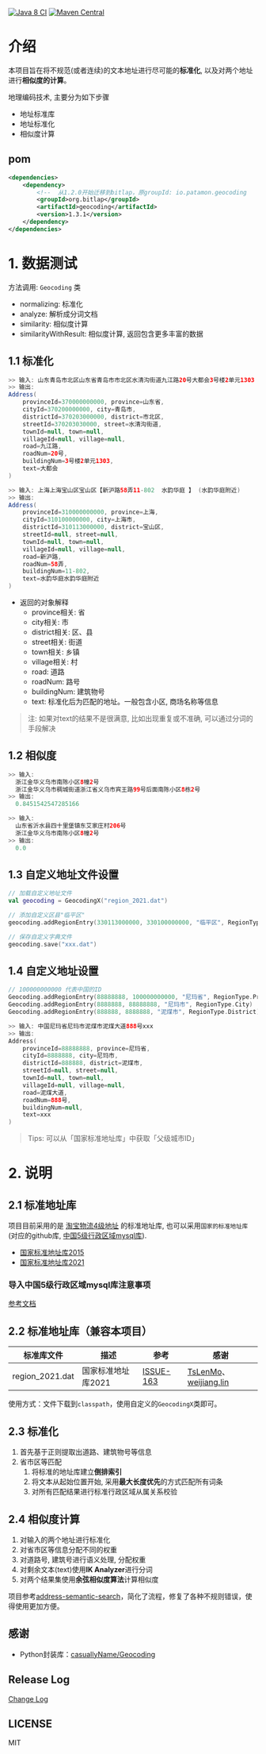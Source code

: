 
[![Java 8 CI](https://github.com/IceMimosa/geocoding/actions/workflows/java8.yml/badge.svg)](https://github.com/IceMimosa/geocoding/actions/workflows/java8.yml)
[![Maven Central](https://img.shields.io/maven-central/v/org.bitlap/geocoding)](https://search.maven.org/search?q=g:%22org.bitlap%22%20AND%20a:%22geocoding%22)

# 介绍
本项目旨在将不规范(或者连续)的文本地址进行尽可能的**标准化**, 以及对两个地址进行**相似度的计算**。

地理编码技术, 主要分为如下步骤
 * 地址标准库
 * 地址标准化
 * 相似度计算

## pom

```xml
<dependencies>
    <dependency>
        <!--  从1.2.0开始迁移到bitlap，原groupId: io.patamon.geocoding     -->
        <groupId>org.bitlap</groupId> 
        <artifactId>geocoding</artifactId>
        <version>1.3.1</version>
    </dependency>
</dependencies>
```

# 1. 数据测试

方法调用: `Geocoding` 类
 * normalizing: 标准化
 * analyze: 解析成分词文档
 * similarity: 相似度计算
 * similarityWithResult: 相似度计算, 返回包含更多丰富的数据

## 1.1 标准化

```java
>> 输入: 山东青岛市北区山东省青岛市市北区水清沟街道九江路20号大都会3号楼2单元1303
>> 输出:
Address(
	provinceId=370000000000, province=山东省, 
	cityId=370200000000, city=青岛市, 
	districtId=370203000000, district=市北区, 
	streetId=370203030000, street=水清沟街道, 
	townId=null, town=null, 
	villageId=null, village=null, 
	road=九江路, 
	roadNum=20号, 
	buildingNum=3号楼2单元1303, 
	text=大都会
)
```

```java
>> 输入: 上海上海宝山区宝山区【新沪路58弄11-802  水韵华庭 】 (水韵华庭附近)
>> 输出: 
Address(
	provinceId=310000000000, province=上海, 
	cityId=310100000000, city=上海市, 
	districtId=310113000000, district=宝山区, 
	streetId=null, street=null, 
	townId=null, town=null, 
	villageId=null, village=null, 
	road=新沪路, 
	roadNum=58弄, 
	buildingNum=11-802, 
	text=水韵华庭水韵华庭附近
)
```

* 返回的对象解释
    * province相关: 省
    * city相关: 市
    * district相关: 区、县
    * street相关: 街道
    * town相关: 乡镇
    * village相关: 村
    * road: 道路
    * roadNum: 路号
    * buildingNum: 建筑物号
    * text: 标准化后为匹配的地址。一般包含小区, 商场名称等信息

> 注: 如果对text的结果不是很满意, 比如出现重复或不准确, 可以通过分词的手段解决

## 1.2 相似度

```java
>> 输入:
  浙江金华义乌市南陈小区8幢2号
  浙江金华义乌市稠城街道浙江省义乌市宾王路99号后面南陈小区8栋2号
>> 输出: 
  0.8451542547285166
```

```java
>> 输入:
  山东省沂水县四十里堡镇东艾家庄村206号
  浙江金华义乌市南陈小区8幢2号
>> 输出:
  0.0
```

## 1.3 自定义地址文件设置

```kotlin
// 加载自定义地址文件
val geocoding = GeocodingX("region_2021.dat")

// 添加自定义区县"临平区"
geocoding.addRegionEntry(330113000000, 330100000000, "临平区", RegionType.District, "", true)

// 保存自定义字典文件
geocoding.save("xxx.dat")
```

## 1.4 自定义地址设置

```kotlin
// 100000000000 代表中国的ID
Geocoding.addRegionEntry(88888888, 100000000000, "尼玛省", RegionType.Province)
Geocoding.addRegionEntry(8888888, 88888888, "尼玛市", RegionType.City)
Geocoding.addRegionEntry(888888, 8888888, "泥煤市", RegionType.District)

>> 输入: 中国尼玛省尼玛市泥煤市泥煤大道888号xxx
>> 输出:
Address(
	provinceId=88888888, province=尼玛省, 
	cityId=8888888, city=尼玛市, 
	districtId=888888, district=泥煤市, 
	streetId=null, street=null, 
	townId=null, town=null, 
	villageId=null, village=null, 
	road=泥煤大道, 
	roadNum=888号, 
	buildingNum=null, 
	text=xxx
)
```

> Tips: 可以从「国家标准地址库」中获取「父级城市ID」 

# 2. 说明

## 2.1 标准地址库
项目目前采用的是 [淘宝物流4级地址][1] 的标准地址库, 也可以采用`国家的标准地址库` (对应的github库, [中国5级行政区域mysql库][3]).

* [国家标准地址库2015][2]
* [国家标准地址库2021](http://www.stats.gov.cn/tjsj/tjbz/tjyqhdmhcxhfdm/2021/)

### 导入中国5级行政区域mysql库注意事项

[参考文档](https://github.com/bitlap/geocoding/blob/master/src/test/java/org/bitlap/geocoding/region/README.md)

## 2.2 标准地址库（兼容本项目）

| 标准库文件          | 描述          | 参考                                                          | 感谢                                                                                   |
|----------------|-------------|-------------------------------------------------------------|--------------------------------------------------------------------------------------|
| region_2021.dat | 国家标准地址库2021 | [ISSUE-163](https://github.com/bitlap/geocoding/issues/163) | [TsLenMo](https://github.com/TsLenMo)、[weijiang.lin](https://github.com/linweijiang) |

使用方式：文件下载到`classpath`，使用自定义的`GeocodingX`类即可。

## 2.3 标准化
1. 首先基于正则提取出道路、建筑物号等信息
2. 省市区等匹配
    1. 将标准的地址库建立**倒排索引**
    2. 将文本从起始位置开始, 采用**最大长度优先**的方式匹配所有词条
    3. 对所有匹配结果进行标准行政区域从属关系校验

## 2.4 相似度计算
1. 对输入的两个地址进行标准化
2. 对省市区等信息分配不同的权重
3. 对道路号, 建筑号进行语义处理, 分配权重
4. 对剩余文本(text)使用**IK Analyzer**进行分词
5. 对两个结果集使用**余弦相似度算法**计算相似度


项目参考[address-semantic-search][4]，简化了流程，修复了各种不规则错误，使得使用更加方便。

## 感谢

* Python封装库：[casuallyName/Geocoding](https://github.com/casuallyName/Geocoding)


## Release Log

[Change Log](./CHANGES.md)


## LICENSE

MIT

[1]:https://lsp.wuliu.taobao.com/locationservice/addr/output_address_town.do
[2]:http://www.stats.gov.cn/tjsj/tjbz/tjyqhdmhcxhfdm/2015/index.html
[3]:https://github.com/kakuilan/china_area_mysql
[4]:https://github.com/liuzhibin-cn/address-semantic-search
